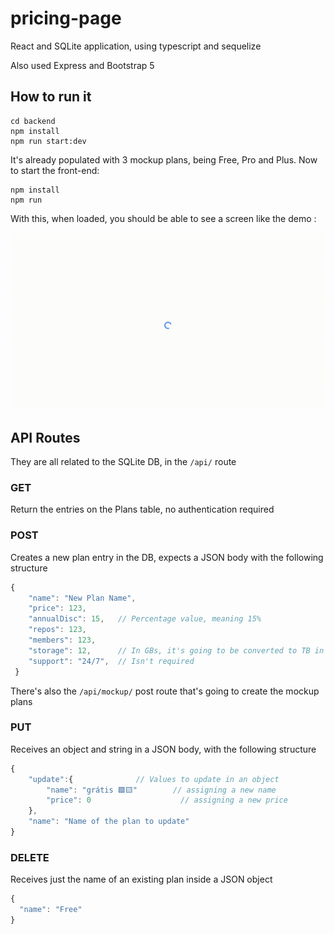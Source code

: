 # pricing-page
React and SQLite application, using typescript and sequelize

Also used Express and Bootstrap 5

## How to run it

```
cd backend
npm install
npm run start:dev
```

It's already populated with 3 mockup plans, being Free, Pro and Plus.
Now to start the front-end:

```
npm install
npm run

```

With this, when loaded, you should be able to see a screen like the demo :

![Alt Text](https://github.com/abdulhdr/pricing-page/blob/main/demo.gif)


## API Routes

They are all related to the SQLite DB, in the `/api/` route

### GET

Return the entries on the Plans table, no authentication required

### POST

Creates a new plan entry in the DB, expects a JSON body with the following structure
```typescript
{
    "name": "New Plan Name",
    "price": 123,
    "annualDisc": 15,   // Percentage value, meaning 15%
    "repos": 123,
    "members": 123,
    "storage": 12,      // In GBs, it's going to be converted to TB in the front end
    "support": "24/7",  // Isn't required
 }
```

There's also the `/api/mockup/` post route that's going to create the mockup plans

### PUT

Receives an object and string in a JSON body, with the following structure

```typescript
{
    "update":{              // Values to update in an object
        "name": "grátis 🟩🟨"        // assigning a new name
        "price": 0                    // assigning a new price
    },
    "name": "Name of the plan to update"
}
```

### DELETE

Receives just the name of an existing plan inside a JSON object

```typescript
{
  "name": "Free"
}
```






